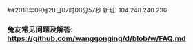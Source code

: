 ##2018年09月28日07时08分57秒 新址: 104.248.240.236
### 兔友常见问题及解答: https://github.com/wanggonging/d/blob/w/FAQ.md
